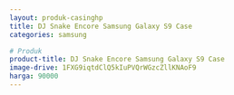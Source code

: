 ```yaml
---
layout: produk-casinghp
title: DJ Snake Encore Samsung Galaxy S9 Case
categories: samsung

# Produk
product-title: DJ Snake Encore Samsung Galaxy S9 Case
image-drive: 1FXG9iqtdClQ5kIuPVQrWGzcZllKNAoF9
harga: 90000
---
```

